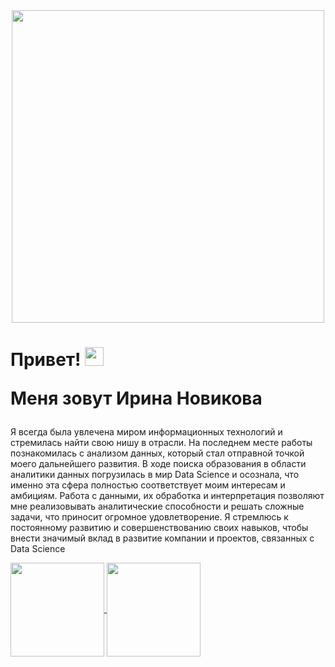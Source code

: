   <div id="header" align="center">
 <img src="https://github.com/user-attachments/assets/cdea6ec3-35ce-4ee5-b188-3ee1d4a385d5" width="500"/>
  </div>
 

<div id="badges" align="center">
<img src="https://komarev.com/ghpvc/?username=Irinazipzone&style=flat-square&color=blue" alt=""/>
 </div>
 
 <h1>
  Привет!
  <img src="https://media.giphy.com/media/hvRJCLFzcasrR4ia7z/giphy.gif" width="30px"/>
  
 Меня зовут Ирина Новикова
 </h1>

Я всегда была увлечена миром информационных технологий и стремилась найти свою нишу в отрасли. На последнем месте работы познакомилась с анализом данных, который стал отправной точкой моего дальнейшего развития. В ходе поиска образования в области аналитики данных погрузилась в мир Data Science и осознала, что именно эта сфера полностью соответствует моим интересам и амбициям. Работа с данными, их обработка и интерпретация позволяют мне реализовывать аналитические способности и решать сложные задачи, что приносит огромное удовлетворение. Я стремлюсь к постоянному развитию и совершенствованию своих навыков, чтобы внести значимый вклад в развитие компании и проектов, связанных с Data Science

<a href="https://github.com/Irinazipzone/github-readme-stats">
  <img height=150 align="center" src="https://github-readme-stats.vercel.app/api?username=Irinazipzone" />
</a>
<a href="https://github.com/Irinazipzone/convoychat">
  <img height=150 align="center" src="https://github-readme-stats.vercel.app/api/top-langs?username=Irinazipzone&layout=compact&langs_count=8&card_width=320" />
</a>
